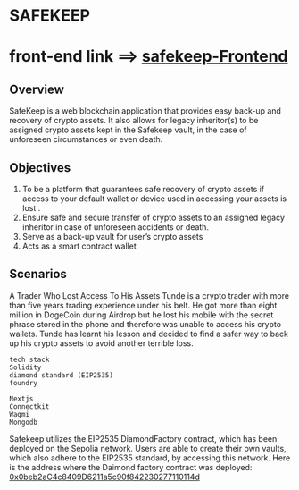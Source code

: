 # SAFEKEEP

# front-end link ==> [safekeep-Frontend](https://github.com/Falilah/safeKeep-frontend)

## Overview

SafeKeep is a web blockchain application that provides easy back-up and recovery of crypto assets. It also allows for legacy inheritor(s) to be assigned crypto assets kept in the Safekeep vault, in the case of unforeseen circumstances or even death.

## Objectives

1. To be a platform that guarantees safe recovery of crypto assets if access to your default wallet or device used in accessing your assets is lost .
2. Ensure safe and secure transfer of crypto assets to an assigned legacy inheritor in case of unforeseen accidents or death.
3. Serve as a back-up vault for user’s crypto assets
4. Acts as a smart contract wallet

## Scenarios

A Trader Who Lost Access To His Assets
Tunde is a crypto trader with more than five years trading experience under his belt. He got more than eight million in DogeCoin during Airdrop but he lost his mobile with the secret phrase stored in the phone and therefore was unable to access his crypto wallets.
Tunde has learnt his lesson and decided to find a safer way to back up his crypto assets to avoid another terrible loss.

```
tech stack
Solidity
diamond standard (EIP2535)
foundry

Nextjs
Connectkit
Wagmi
Mongodb

```

Safekeep utilizes the EIP2535 DiamondFactory contract, which has been deployed on the Sepolia network. Users are able to create their own vaults, which also adhere to the EIP2535 standard, by accessing this network. Here is the address where the Daimond factory contract was deployed: [0x0beb2aC4c8409D6211a5c90f842230277110114d](https://sepolia.etherscan.io/address/0x0beb2aC4c8409D6211a5c90f842230277110114d#code)
